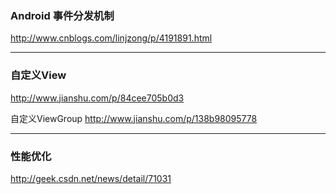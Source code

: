 ### Android 事件分发机制
http://www.cnblogs.com/linjzong/p/4191891.html

***

### 自定义View 
  http://www.jianshu.com/p/84cee705b0d3
  
  自定义ViewGroup
  http://www.jianshu.com/p/138b98095778

***
### 性能优化
   http://geek.csdn.net/news/detail/71031
